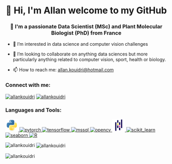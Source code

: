 
<h1 align="center">👋 Hi, I'm Allan welcome to my GitHub</h1>
<h3 align="center">🌱 I'm a passionate Data Scientist (MSc) and Plant Molecular Biologist (PhD) from France </h3>

- 🔭 I’m interested in data science and computer vision challenges

- 👀 I’m looking to collaborate on anything data sciences but more particularly anything related to computer vision, sport, health or biology.

- 📫 How to reach me: [allan.kouidri@hotmail.com](allan.kouidri@hotmail.com) 


<h3 align="left">Connect with me:</h3>
<p align="left">
<a href="https://twitter.com/allankouidri" target="blank"><img align="center" src="https://raw.githubusercontent.com/rahuldkjain/github-profile-readme-generator/master/src/images/icons/Social/twitter.svg" alt="allankouidri" height="30" width="40" /></a>
<a href="https://linkedin.com/in/allankouidri" target="blank"><img align="center" src="https://raw.githubusercontent.com/rahuldkjain/github-profile-readme-generator/master/src/images/icons/Social/linked-in-alt.svg" alt="allankouidri" height="30" width="40" /></a>
</p>

<h3 align="left">Languages and Tools:</h3>
<p align="left"> <a href="https://www.python.org" target="_blank" rel="noreferrer"> <img src="https://raw.githubusercontent.com/devicons/devicon/master/icons/python/python-original.svg" alt="python" width="40" height="40"/> </a> <a href="https://pytorch.org/" target="_blank" rel="noreferrer"> <img src="https://www.vectorlogo.zone/logos/pytorch/pytorch-icon.svg" alt="pytorch" width="40" height="40"/> <a href="https://www.tensorflow.org" target="_blank" rel="noreferrer"> <img src="https://www.vectorlogo.zone/logos/tensorflow/tensorflow-icon.svg" alt="tensorflow" width="40" height="40"/> </a><a href="https://www.microsoft.com/en-us/sql-server" target="_blank" rel="noreferrer"> <img src="https://www.svgrepo.com/show/303229/microsoft-sql-server-logo.svg" alt="mssql" width="40" height="40"/> </a> <a href="https://opencv.org/" target="_blank" rel="noreferrer"> <img src="https://www.vectorlogo.zone/logos/opencv/opencv-icon.svg" alt="opencv" width="40" height="40"/> </a> <a href="https://pandas.pydata.org/" target="_blank" rel="noreferrer"> <img src="https://raw.githubusercontent.com/devicons/devicon/2ae2a900d2f041da66e950e4d48052658d850630/icons/pandas/pandas-original.svg" alt="pandas" width="40" height="40"/> </a>  </a> <a href="https://scikit-learn.org/" target="_blank" rel="noreferrer"> <img src="https://upload.wikimedia.org/wikipedia/commons/0/05/Scikit_learn_logo_small.svg" alt="scikit_learn" width="40" height="40"/> </a> <a href="https://seaborn.pydata.org/" target="_blank" rel="noreferrer"> <img src="https://seaborn.pydata.org/_images/logo-mark-lightbg.svg" alt="seaborn" width="40" height="40"/> </a> 
<a href="https://posit.co" target="_blank" rel="noreferrer"> <img src="https://upload.wikimedia.org/wikipedia/commons/thumb/1/1b/R_logo.svg/724px-R_logo.svg.png?20160212050515" alt="R" width="40" height="40"/> </a>

</p>

<p><img align="left" src="https://github-readme-stats.vercel.app/api/top-langs?username=allankouidri&show_icons=true&locale=en&layout=compact" alt="allankouidri" /></p>

<p>&nbsp;<img align="center" src="https://github-readme-stats.vercel.app/api?username=allankouidri&show_icons=true&locale=en" alt="allankouidri" /></p>

<p><img align="center" src="https://github-readme-streak-stats.herokuapp.com/?user=allankouidri&" alt="allankouidri" /></p>
